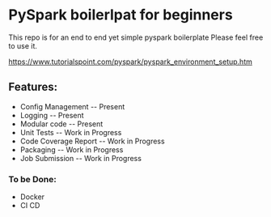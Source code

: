 # PySpark boilerlpat for beginners

This repo is for an end to end yet simple pyspark boilerplate 
Please feel free to use it. 

https://www.tutorialspoint.com/pyspark/pyspark_environment_setup.htm


## Features:
- Config Management  -- Present
- Logging            -- Present
- Modular code       -- Present
- Unit Tests         -- Work in Progress
- Code Coverage Report -- Work in Progress
- Packaging          -- Work in Progress
- Job Submission -- Work in Progress

### To be Done:
- Docker
- CI CD
